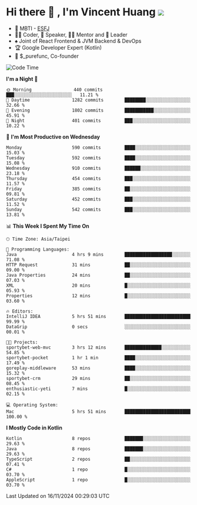 # Hi there 👋 , I'm Vincent Huang ![](https://komarev.com/ghpvc/?username=Jian-Min-Huang)
- 👀 MBTI - [ESFJ](https://www.16personalities.com/esfj-personality)
- 👨‍💻 Coder, 🎤 Speaker, 👨‍🏫 Mentor and 🚀 Leader
- ♠️ Joint of React Frontend & JVM Backend & DevOps
- 🏆 Google Developer Expert (Kotlin)
- 💼 $_purefunc, Co-founder

<!--START_SECTION:waka-->
![Code Time](http://img.shields.io/badge/Code%20Time-4%2C717%20hrs%2012%20mins-blue)

**I'm a Night 🦉** 

```text
🌞 Morning                440 commits         ███░░░░░░░░░░░░░░░░░░░░░░   11.21 % 
🌆 Daytime                1282 commits        ████████░░░░░░░░░░░░░░░░░   32.66 % 
🌃 Evening                1802 commits        ███████████░░░░░░░░░░░░░░   45.91 % 
🌙 Night                  401 commits         ███░░░░░░░░░░░░░░░░░░░░░░   10.22 % 
```
📅 **I'm Most Productive on Wednesday** 

```text
Monday                   590 commits         ████░░░░░░░░░░░░░░░░░░░░░   15.03 % 
Tuesday                  592 commits         ████░░░░░░░░░░░░░░░░░░░░░   15.08 % 
Wednesday                910 commits         ██████░░░░░░░░░░░░░░░░░░░   23.18 % 
Thursday                 454 commits         ███░░░░░░░░░░░░░░░░░░░░░░   11.57 % 
Friday                   385 commits         ██░░░░░░░░░░░░░░░░░░░░░░░   09.81 % 
Saturday                 452 commits         ███░░░░░░░░░░░░░░░░░░░░░░   11.52 % 
Sunday                   542 commits         ███░░░░░░░░░░░░░░░░░░░░░░   13.81 % 
```


📊 **This Week I Spent My Time On** 

```text
🕑︎ Time Zone: Asia/Taipei

💬 Programming Languages: 
Java                     4 hrs 9 mins        ██████████████████░░░░░░░   71.08 % 
HTTP Request             31 mins             ██░░░░░░░░░░░░░░░░░░░░░░░   09.00 % 
Java Properties          24 mins             ██░░░░░░░░░░░░░░░░░░░░░░░   07.03 % 
XML                      20 mins             █░░░░░░░░░░░░░░░░░░░░░░░░   05.93 % 
Properties               12 mins             █░░░░░░░░░░░░░░░░░░░░░░░░   03.60 % 

🔥 Editors: 
IntelliJ IDEA            5 hrs 51 mins       █████████████████████████   99.99 % 
DataGrip                 0 secs              ░░░░░░░░░░░░░░░░░░░░░░░░░   00.01 % 

🐱‍💻 Projects: 
sportybet-web-mvc        3 hrs 12 mins       ██████████████░░░░░░░░░░░   54.85 % 
sportybet-pocket         1 hr 1 min          ████░░░░░░░░░░░░░░░░░░░░░   17.49 % 
goreplay-middleware      53 mins             ████░░░░░░░░░░░░░░░░░░░░░   15.32 % 
sportybet-crm            29 mins             ██░░░░░░░░░░░░░░░░░░░░░░░   08.45 % 
enthusiastic-yeti        7 mins              █░░░░░░░░░░░░░░░░░░░░░░░░   02.15 % 

💻 Operating System: 
Mac                      5 hrs 51 mins       █████████████████████████   100.00 % 
```

**I Mostly Code in Kotlin** 

```text
Kotlin                   8 repos             ███████░░░░░░░░░░░░░░░░░░   29.63 % 
Java                     8 repos             ███████░░░░░░░░░░░░░░░░░░   29.63 % 
TypeScript               2 repos             ██░░░░░░░░░░░░░░░░░░░░░░░   07.41 % 
C#                       1 repo              █░░░░░░░░░░░░░░░░░░░░░░░░   03.70 % 
AppleScript              1 repo              █░░░░░░░░░░░░░░░░░░░░░░░░   03.70 % 
```




 Last Updated on 16/11/2024 00:29:03 UTC
<!--END_SECTION:waka-->
